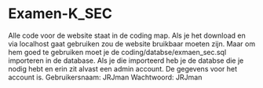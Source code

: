 # Examen-K_SEC

Alle code voor de website staat in de coding map.
Als je het download en via localhost gaat gebruiken zou de website bruikbaar moeten zijn.
Maar om hem goed te gebruiken moet je de coding/databse/exmaen_sec.sql importeren in de database.
Als je die importeerd heb je de databse die je nodig hebt en erin zit alvast een admin account.
De gegevens voor het account is.
Gebruikersnaam: JRJman
Wachtwoord:     JRJman
